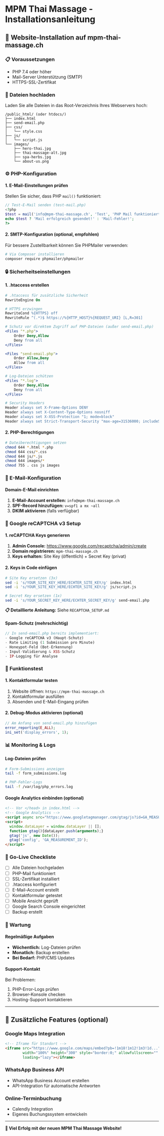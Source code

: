 # MPM Thai Massage - Installationsanleitung

## 🚀 Website-Installation auf mpm-thai-massage.ch

### 📋 Voraussetzungen
- PHP 7.4 oder höher
- Mail-Server Unterstützung (SMTP)
- HTTPS-SSL-Zertifikat

### 📁 Dateien hochladen
Laden Sie alle Dateien in das Root-Verzeichnis Ihres Webservers hoch:

```
/public_html/ (oder htdocs/)
├── index.html
├── send-email.php
├── css/
│   └── style.css
├── js/
│   └── script.js
└── images/
    ├── hero-thai.jpg
    ├── thai-massage-alt.jpg
    ├── spa-herbs.jpg
    └── about-us.png
```

### ⚙️ PHP-Konfiguration

#### 1. E-Mail-Einstellungen prüfen
Stellen Sie sicher, dass PHP `mail()` funktioniert:

```php
// Test-E-Mail senden (test-mail.php)
<?php
$test = mail('info@mpm-thai-massage.ch', 'Test', 'PHP Mail funktioniert!');
echo $test ? 'Mail erfolgreich gesendet!' : 'Mail-Fehler!';
?>
```

#### 2. SMTP-Konfiguration (optional, empfohlen)
Für bessere Zustellbarkeit können Sie PHPMailer verwenden:

```bash
# Via Composer installieren
composer require phpmailer/phpmailer
```

### 🔒 Sicherheitseinstellungen

#### 1. .htaccess erstellen
```apache
# .htaccess für zusätzliche Sicherheit
RewriteEngine On

# HTTPS erzwingen
RewriteCond %{HTTPS} off
RewriteRule ^(.*)$ https://%{HTTP_HOST}%{REQUEST_URI} [L,R=301]

# Schutz vor direktem Zugriff auf PHP-Dateien (außer send-email.php)
<Files "*.php">
    Order Deny,Allow
    Deny from all
</Files>

<Files "send-email.php">
    Order Allow,Deny
    Allow from all
</Files>

# Log-Dateien schützen
<Files "*.log">
    Order Deny,Allow
    Deny from all
</Files>

# Security Headers
Header always set X-Frame-Options DENY
Header always set X-Content-Type-Options nosniff
Header always set X-XSS-Protection "1; mode=block"
Header always set Strict-Transport-Security "max-age=31536000; includeSubDomains"
```

#### 2. PHP-Berechtigungen
```bash
# Dateiberechtigungen setzen
chmod 644 *.html *.php
chmod 644 css/*.css
chmod 644 js/*.js
chmod 644 images/*
chmod 755 . css js images
```

### 📧 E-Mail-Konfiguration

#### Domain-E-Mail einrichten
1. **E-Mail-Account erstellen:** `info@mpm-thai-massage.ch`
2. **SPF-Record hinzufügen:** `v=spf1 a mx ~all`
3. **DKIM aktivieren** (falls verfügbar)

### 🔐 Google reCAPTCHA v3 Setup

#### 1. reCAPTCHA Keys generieren
1. **Admin Console:** https://www.google.com/recaptcha/admin/create
2. **Domain registrieren:** `mpm-thai-massage.ch`
3. **Keys erhalten:** Site Key (öffentlich) + Secret Key (privat)

#### 2. Keys in Code einfügen
```bash
# Site Key ersetzen (3x)
sed -i 's/YOUR_SITE_KEY_HERE/ECHTER_SITE_KEY/g' index.html
sed -i 's/YOUR_SITE_KEY_HERE/ECHTER_SITE_KEY/g' js/script.js

# Secret Key ersetzen (1x)
sed -i 's/YOUR_SECRET_KEY_HERE/ECHTER_SECRET_KEY/g' send-email.php
```

**📋 Detaillierte Anleitung:** Siehe `RECAPTCHA_SETUP.md`

#### Spam-Schutz (mehrschichtig)
```php
// In send-email.php bereits implementiert:
- Google reCAPTCHA v3 (Haupt-Schutz)
- Rate Limiting (1 Submission pro Minute)
- Honeypot-Feld (Bot-Erkennung)
- Input-Validierung & XSS-Schutz
- IP-Logging für Analyse
```

### 🧪 Funktionstest

#### 1. Kontaktformular testen
1. Website öffnen: `https://mpm-thai-massage.ch`
2. Kontaktformular ausfüllen
3. Absenden und E-Mail-Eingang prüfen

#### 2. Debug-Modus aktivieren (optional)
```php
// Am Anfang von send-email.php hinzufügen
error_reporting(E_ALL);
ini_set('display_errors', 1);
```

### 📊 Monitoring & Logs

#### Log-Dateien prüfen
```bash
# Form-Submissions anzeigen
tail -f form_submissions.log

# PHP-Fehler-Logs
tail -f /var/log/php_errors.log
```

#### Google Analytics einbinden (optional)
```html
<!-- Vor </head> in index.html -->
<!-- Google Analytics -->
<script async src="https://www.googletagmanager.com/gtag/js?id=GA_MEASUREMENT_ID"></script>
<script>
  window.dataLayer = window.dataLayer || [];
  function gtag(){dataLayer.push(arguments);}
  gtag('js', new Date());
  gtag('config', 'GA_MEASUREMENT_ID');
</script>
```

### 🎯 Go-Live Checkliste

- [ ] Alle Dateien hochgeladen
- [ ] PHP-Mail funktioniert
- [ ] SSL-Zertifikat installiert
- [ ] .htaccess konfiguriert
- [ ] E-Mail-Account erstellt
- [ ] Kontaktformular getestet
- [ ] Mobile Ansicht geprüft
- [ ] Google Search Console eingerichtet
- [ ] Backup erstellt

### 🔧 Wartung

#### Regelmäßige Aufgaben
- **Wöchentlich:** Log-Dateien prüfen
- **Monatlich:** Backup erstellen
- **Bei Bedarf:** PHP/CMS Updates

#### Support-Kontakt
Bei Problemen:
1. PHP-Error-Logs prüfen
2. Browser-Konsole checken
3. Hosting-Support kontaktieren

---

## 🌟 Zusätzliche Features (optional)

### Google Maps Integration
```html
<!-- Iframe für Standort -->
<iframe src="https://www.google.com/maps/embed?pb=!1m18!1m12!1m3!1d..." 
        width="100%" height="300" style="border:0;" allowfullscreen="" 
        loading="lazy"></iframe>
```

### WhatsApp Business API
- WhatsApp Business Account erstellen
- API-Integration für automatische Antworten

### Online-Terminbuchung
- Calendly Integration
- Eigenes Buchungssystem entwickeln

---

**🎉 Viel Erfolg mit der neuen MPM Thai Massage Website!**